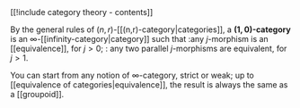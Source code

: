 <div class="rightHandSide toc">
[[!include category theory - contents]]
</div>


By the general rules of $(n,r)$-[[(n,r)-category|categories]], a __$(1,0)$-category__ is an $\infty$-[[infinity-category|category]] such that
:any $j$-morphism is an [[equivalence]], for $j \gt 0$;
: any two parallel $j$-morphisms are equivalent, for $j \gt 1$.

You can start from any notion of $\infty$-category, strict or weak; up to [[equivalence of categories|equivalence]], the result is always the same as a [[groupoid]].